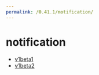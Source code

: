 ```yaml
---
permalink: /0.41.1/notification/
---
```


# notification



* [v1beta1](v1beta1/index.md)
* [v1beta2](v1beta2/index.md)